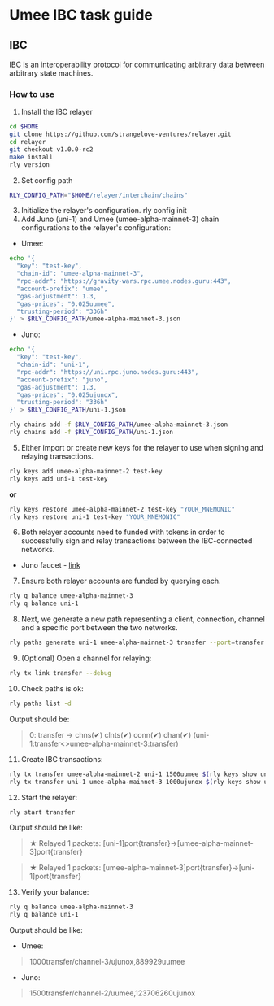 # Umee IBC task guide

## IBC
IBC is an interoperability protocol for communicating arbitrary data between arbitrary state machines.
### How to use
1. Install the IBC relayer
```bash
cd $HOME
git clone https://github.com/strangelove-ventures/relayer.git
cd relayer
git checkout v1.0.0-rc2
make install
rly version
```
2. Set config path
```bash
RLY_CONFIG_PATH="$HOME/relayer/interchain/chains"
```
3. Initialize the relayer's configuration.
rly config init
4. Add Juno (uni-1) and Umee (umee-alpha-mainnet-3) chain configurations to the relayer's configuration:
  - Umee:
  ```bash
  echo '{
    "key": "test-key",
    "chain-id": "umee-alpha-mainnet-3",
    "rpc-addr": "https://gravity-wars.rpc.umee.nodes.guru:443",
    "account-prefix": "umee",
    "gas-adjustment": 1.3,
    "gas-prices": "0.025uumee",
    "trusting-period": "336h"
  }' > $RLY_CONFIG_PATH/umee-alpha-mainnet-3.json
  ```
  - Juno:
  ```bash
  echo '{
    "key": "test-key",
    "chain-id": "uni-1",
    "rpc-addr": "https://uni.rpc.juno.nodes.guru:443",
    "account-prefix": "juno",
    "gas-adjustment": 1.3,
    "gas-prices": "0.025ujunox",
    "trusting-period": "336h"
  }' > $RLY_CONFIG_PATH/uni-1.json
  ```
  ```bash
  rly chains add -f $RLY_CONFIG_PATH/umee-alpha-mainnet-3.json
  rly chains add -f $RLY_CONFIG_PATH/uni-1.json
  ```
5. Either import or create new keys for the relayer to use when signing and relaying transactions.
```bash
rly keys add umee-alpha-mainnet-2 test-key
rly keys add uni-1 test-key
```
**or**
```bash
rly keys restore umee-alpha-mainnet-2 test-key "YOUR_MNEMONIC"
rly keys restore uni-1 test-key "YOUR_MNEMONIC"
```
6. Both relayer accounts need to funded with tokens in order to successfully sign and relay transactions between the IBC-connected networks.
  - Juno faucet - [link](https://discord.gg/6krUB8QtCC)
7. Ensure both relayer accounts are funded by querying each.
```bash
rly q balance umee-alpha-mainnet-3
rly q balance uni-1
```
8. Next, we generate a new path representing a client, connection, channel and a specific port between the two networks.
```bash
rly paths generate uni-1 umee-alpha-mainnet-3 transfer --port=transfer
```
9. (Optional) Open a channel for relaying:
```bash
rly tx link transfer --debug
```
10. Check paths is ok:
```bash
rly paths list -d
```
Output should be:
> 0: transfer             -> chns(✔) clnts(✔) conn(✔) chan(✔) (uni-1:transfer<>umee-alpha-mainnet-3:transfer)
11. Create IBC transactions:
```bash
rly tx transfer umee-alpha-mainnet-2 uni-1 1500uumee $(rly keys show uni-1 test-key) --path transfer
rly tx transfer uni-1 umee-alpha-mainnet-3 1000ujunox $(rly keys show umee-alpha-mainnet-3 test-key) --path transfer
```
12. Start the relayer:
```bash
rly start transfer
```
Output should be like:
> ★ Relayed 1 packets: [uni-1]port{transfer}->[umee-alpha-mainnet-3]port{transfer}

> ★ Relayed 1 packets: [umee-alpha-mainnet-3]port{transfer}->[uni-1]port{transfer}
13. Verify your balance:
```bash
rly q balance umee-alpha-mainnet-3
rly q balance uni-1
```
Output should be like:
 - Umee:
 > 1000transfer/channel-3/ujunox,889929uumee
 - Juno:
 > 1500transfer/channel-2/uumee,123706260ujunox

